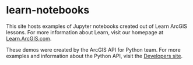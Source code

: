 # learn-notebooks

This site hosts examples of Jupyter notebooks created out of Learn ArcGIS lessons. For more information about Learn, visit our homepage at <a href="https://learn.arcgis.com/" target="_blank">Learn.ArcGIS.com</a>.

These demos were created by the ArcGIS API for Python team. For more examples and information about the Python API, visit the <a href="https://developers.arcgis.com/python/" target="_blank">Developers site</a>.
